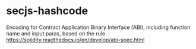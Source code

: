 # secjs-hashcode

Encoding for Contract Application Binary Interface (ABI), including function name and input paras, based on the rule https://solidity.readthedocs.io/en/develop/abi-spec.html